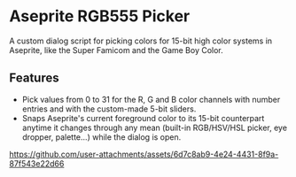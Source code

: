 # Aseprite RGB555 Picker

A custom dialog script for picking colors for 15-bit high color systems in
Aseprite, like the Super Famicom and the Game Boy Color.

## Features

- Pick values from 0 to 31 for the R, G and B color channels with number entries
  and with the custom-made 5-bit sliders.
- Snaps Aseprite's current foreground color to its 15-bit counterpart anytime
  it changes through any mean (built-in RGB/HSV/HSL picker, eye dropper,
  palette...) while the dialog is open.

https://github.com/user-attachments/assets/6d7c8ab9-4e24-4431-8f9a-87f543e22d66
